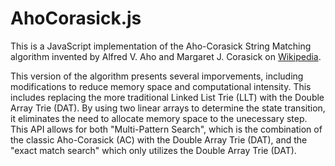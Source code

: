 AhoCorasick.js
======

This is a JavaScript implementation of the Aho-Corasick String Matching algorithm invented by Alfred V. Aho and Margaret J. Corasick on  [Wikipedia](https://en.wikipedia.org/wiki/Aho%E2%80%93Corasick_algorithm).

This version of the algorithm presents several imporvements, including modifications to reduce memory space and computational intensity. This includes replacing the more traditional Linked List Trie (LLT) with the Double Array Trie (DAT). By using two linear arrays to determine the state transition, it eliminates the need to allocate memory space to the unecessary step. This API allows for both "Multi-Pattern Search", which is the combination of the classic Aho-Corasick (AC) with the Double Array Trie (DAT), and the "exact match search" which only utilizes the Double Array Trie (DAT). 
